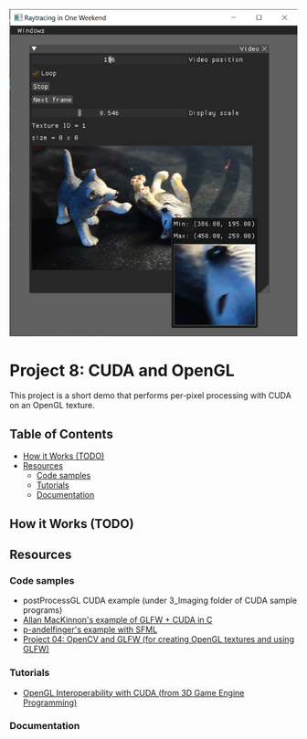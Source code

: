 ![Current screenshot](../../docs/screenshots/08-01.png)

# Project 8: CUDA and OpenGL <!-- omit in toc -->
This project is a short demo that performs per-pixel processing with CUDA on an OpenGL texture. 

## Table of Contents <!-- omit in toc -->
- [How it Works (TODO)](#how-it-works-todo)
- [Resources](#resources)
  - [Code samples](#code-samples)
  - [Tutorials](#tutorials)
  - [Documentation](#documentation)


## How it Works (TODO)


## Resources
### Code samples
* postProcessGL CUDA example (under 3_Imaging folder of CUDA sample programs)
* [Allan MacKinnon's example of GLFW + CUDA in C](https://gist.github.com/allanmac/4ff11985c3562830989f)
* [p-andelfinger's example with SFML](https://github.com/p-andelfinger/cuda_gl_interop)
* [Project 04: OpenCV and GLFW (for creating OpenGL textures and using GLFW)](../04-GLFW-and-OpenCV)
### Tutorials
* [OpenGL Interoperability with CUDA (from 3D Game Engine Programming)](https://www.3dgep.com/opengl-interoperability-with-cuda/)
### Documentation
